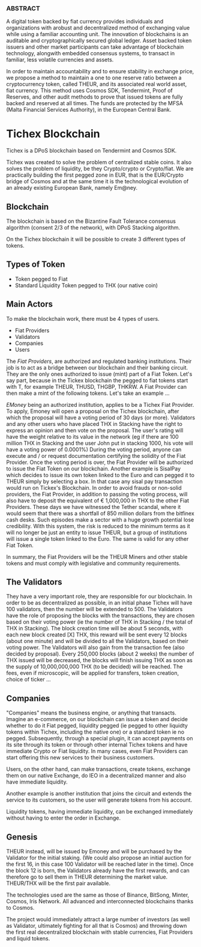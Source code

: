 ### ABSTRACT

A digital token backed by fiat currency provides individuals and organizations with arobust and decentralized method of exchanging value while using a familiar accounting unit. The innovation of blockchains is an auditable and cryptographically secured global ledger. Asset­ backed token issuers and other market participants can take advantage of blockchain technology, alongwith embedded consensus systems, to transact in familiar, less volatile currencies and assets. 

In order to maintain accountability and to ensure stability in exchange price, we propose a method to maintain a one­ to­ one reserve ratio between a cryptocurrency token, called THEUR, and its associated real­ world asset, fiat currency. This method uses Cosmos SDK, Tendermint, Proof of Reserves, and other audit methods to prove that issued tokens are fully backed and reserved at all times.
The funds are protected by the MFSA (Malta Financial Services Authority), in the European Central Bank.

# Tichex Blockchain

Tichex is a DPoS blockchain based on Tendermint and Cosmos SDK.

Tichex was created to solve the problem of centralized stable coins. It also solves the problem of liquidity, be they Crypto/crypto or Crypto/fiat.
We are practically building the first pegged zone in EUR, that is the EUR/Crypto bridge of Cosmos and at the same time it is the technological evolution of an already existing European Bank, namely Em@ney.

## Blockchain
The blockchain is based on the Bizantine Fault Tolerance consensus algorithm (consent 2/3 of the network), with DPoS Stacking algorithm.

On the Tichex blockchain it will be possible to create 3 different types of tokens.

## Types of Token
* Token pegged to Fiat
* Standard Liquidity Token pegged to THX (our native coin)

## Main Actors
To make the blockchain work, there must be 4 types of users.

* Fiat Providers
* Validators
* Companies
* Users

The *Fiat Providers*, are authorized and regulated banking institutions. Their job is to act as a bridge between our blockchain and their banking circuit. They are the only ones authorized to issue (mint) part of a Fiat Token. Let's say part, because in the Tickex blockchain the pegged to fiat tokens start with T, for example THEUR, THUSD, THGBP, THKRW.
A Fiat Provider can then make a mint of the following tokens. Let's take an example ...

*EMoney* being an authorized institution, applies to be a Tichex Fiat Provider. To apply, Emoney will open a proposal on the Tichex blockchain, after which the proposal will have a voting period of 30 days (or more). Validators and any other users who have placed THX in Stacking have the right to express an opinion and then vote on the proposal. The user's rating will have the weight relative to its value in the network (eg if there are 100 million THX in Stacking and the user John put in stacking 1000, his vote will have a voting power of 0.0001%)
During the voting period, anyone can execute and / or request documentation certifying the solidity of the Fiat Provider. Once the voting period is over, the Fiat Provider will be authorized to issue the Fiat Token on our blockchain. Another example is SisalPay which decides to issue its own token linked to the Euro and can pegged it to THEUR simply by selecting a box. In that case any sisal pay transaction would run on Tickex's Blockchain.
In order to avoid frauds or non-solid providers, the Fiat Provider, in addition to passing the voting process, will also have to deposit the equivalent of € 1,000,000 in THX to the other Fiat Providers. These days we have witnessed the Tether scandal, where it would seem that there was a shortfall of 850 million dollars from the bitfinex cash desks. Such episodes make a sector with a huge growth potential lose credibility. With this system, the risk is reduced to the minimum terms as it will no longer be just an entity to issue THEUR, but a group of institutions will issue a single token linked to the Euro. The same is valid for any other Fiat Token.

In summary, the Fiat Providers will be the THEUR Miners and other stable tokens and must comply with legislative and community requirements.

## The Validators
They have a very important role, they are responsible for our blockchain. In order to be as decentralized as possible, in an initial phase Tichex will have 100 validators, then the number will be extended to 500. The Validators have the role of proposing the blocks with the transactions, they are chosen based on their voting power (ie the number of THX in Stacking / the total of THX in Stacking). The block creation time will be about 5 seconds, with each new block created [X] THX, this reward will be sent every 12 blocks (about one minute) and will be divided to all the Validators, based on their voting power.
The Validators will also gain from the transaction fee (also decided by proposal). Every 250,000 blocks (about 2 weeks) the number of THX issued will be decreased, the blocks will finish issuing THX as soon as the supply of 10,000,000,000 THX (to be decided) will be reached. The fees, even if microscopic, will be applied for transfers, token creation, choice of ticker ...

## Companies
"Companies" means the business engine, or anything that transacts. Imagine an e-commerce, on our blockchain can issue a token and decide whether to do it Fiat pegged, liquidity pegged (ie pegged to other liquidty tokens within Tichex, including the native one) or a standard token ie no pegged. Subsequently, through a special plugin, it can accept payments on its site through its token or through other internal Tichex tokens and have immediate Crypto or Fiat liquidity.
In many cases, even Fiat Providers can start offering this new services to their business customers.

Users, on the other hand, can make transactions, create tokens, exchange them on our native Exchange, do IEO in a decentralized manner and also have immediate liquidity.

Another example is another institution that joins the circuit and extends the service to its customers, so the user will generate tokens from his account.

Liquidity tokens, having immediate liquidity, can be exchanged immediately without having to enter the order in Exchange.

## Genesis
THEUR instead, will be issued by Emoney and will be purchased by the Validator for the initial staking. (We could also propose an initial auction for the first 16, in this case 100 Validator will be reached later in the time).
Once the block 12 is born, the Validators already have the first rewards, and can therefore go to sell them in THEUR determining the market value. THEUR/THX will be the first pair available.

The technologies used are the same as those of Binance, BitSong, Minter, Cosmos, Iris Network. All advanced and interconnected blockchains thanks to Cosmos.

The project would immediately attract a large number of investors (as well as Validator, ultimately fighting for all that is Cosmos) and throwing down the first real decentralized blockchain with stable currencies, Fiat Providers and liquid tokens.
